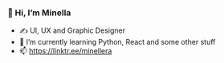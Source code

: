 ### 👋 Hi, I’m Minella

- ✍ UI, UX and Graphic Designer
- 🌱 I’m currently learning Python, React and some other stuff
- 📫 https://linktr.ee/minellera

